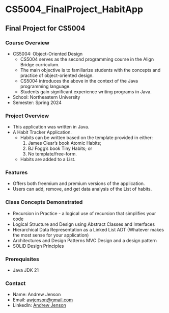 # CS5004_FinalProject_HabitApp
## Final Project for CS5004

### Course Overview
* CS5004: Object-Oriented Design
  * CS5004 serves as the second programming course in the Align Bridge curriculum. 
  * The main objective is to familiarize students with the concepts and practice of object-oriented design.
  * CS5004 introduces the above in the context of the Java programming language. 
  * Students gain significant experience writing programs in Java.
* School: Northeastern University
* Semester: Spring 2024 

### Project Overview
* This application was written in Java.
* A Habit Tracker Application. 
  * Habits can be written based on the template provided in either:
    1. James Clear’s book Atomic Habits;
    2. BJ Fogg’s book Tiny Habits; or
    3. No template/free-form.
  * Habits are added to a List.

### Features
* Offers both freemium and premium versions of the application.
* Users can add, remove, and get data analysis of the List of habits.

### Class Concepts Demonstrated
* Recursion in Practice - a logical use of recursion that simplifies your code 
* Logical Structure and Design using Abstract Classes and Interfaces
* Hierarchical Data Representation as a Linked List ADT (Whatever makes the most sense for your application)
* Architectures and Design Patterns MVC Design and a design pattern
* SOLID Design Principles

### Prerequisites
* Java JDK 21

### Contact
* Name: Andrew Jenson
* Email: awjenson@gmail.com
* LinkedIn: [Andrew Jenson](https://www.linkedin.com/in/ajenson/)
